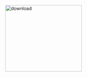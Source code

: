 
<a data-flickr-embed="true" href="https://www.flickr.com/photos/197661703@N05/53076018507/in/dateposted-public/" title="download"><img src="https://live.staticflickr.com/65535/53076018507_4d08b2d885_o.jpg" width="240" height="210" alt="download"/></a>
